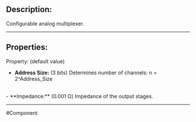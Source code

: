 ## Description:

Configurable analog multiplexer.

---

## Properties:

Property: (default value)

- **Address Size:** (3 bits)
   Determines number of channels: n = 2^Address_Size
<br>
- **Impedance:** (0.001 Ω)
   Impedance of the output stages.

---

#Component 